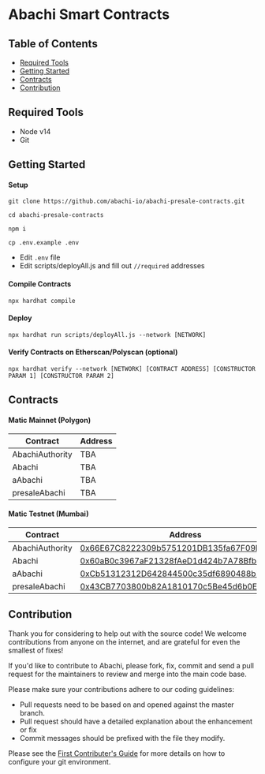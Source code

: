 # Abachi Smart Contracts

## Table of Contents
- [Required Tools](#required-tools)
- [Getting Started](#getting-started)
- [Contracts](#contracts)
- [Contribution](#contribution)


## Required Tools
* Node v14
* Git

## Getting Started

#### Setup
```
git clone https://github.com/abachi-io/abachi-presale-contracts.git

cd abachi-presale-contracts

npm i

cp .env.example .env
```

* Edit `.env` file
* Edit scripts/deployAll.js and fill out `//required` addresses

#### Compile Contracts

`npx hardhat compile`

#### Deploy

`npx hardhat run scripts/deployAll.js --network [NETWORK]`

#### Verify Contracts on Etherscan/Polyscan (optional)

`npx hardhat verify --network [NETWORK] [CONTRACT ADDRESS] [CONSTRUCTOR PARAM 1] [CONSTRUCTOR PARAM 2]`


## Contracts

#### Matic Mainnet (Polygon)

|       Contract    | Address |
|     ------------- | ------------- |
| AbachiAuthority   | TBA  |
| Abachi            | TBA  |
| aAbachi           | TBA  |
| presaleAbachi     | TBA  |

#### Matic Testnet (Mumbai)

|       Contract    | Address |
|     ------------- | ------------- |
| AbachiAuthority   | [0x66E67C8222309b5751201DB135fa67F09b2dbB63](https://mumbai.polygonscan.com/address/0x66E67C8222309b5751201DB135fa67F09b2dbB63)  |
| Abachi            | [0x60aB0c3967aF21328fAeD1d424b7A78BfbcF76f3](https://mumbai.polygonscan.com/address/0x60aB0c3967aF21328fAeD1d424b7A78BfbcF76f3)  |
| aAbachi           | [0xCb51312312D642844500c35df6890488b7626df6](https://mumbai.polygonscan.com/address/0xCb51312312D642844500c35df6890488b7626df6)  |
| presaleAbachi     | [0x43CB7703800b82A1810170c5Be45d6b0E53dfc4E](https://mumbai.polygonscan.com/address/0x43CB7703800b82A1810170c5Be45d6b0E53dfc4E)  |

## Contribution

Thank you for considering to help out with the source code! We welcome contributions from anyone on the internet, and are grateful for even the smallest of fixes!

If you'd like to contribute to Abachi, please fork, fix, commit and send a pull request for the maintainers to review and merge into the main code base.

Please make sure your contributions adhere to our coding guidelines:

* Pull requests need to be based on and opened against the master branch.
* Pull request should have a detailed explanation about the enhancement or fix
* Commit messages should be prefixed with the file they modify.

Please see the [First Contributer's Guide](documentation/CONTRIBUTE.md) for more details on how to configure your git environment.
